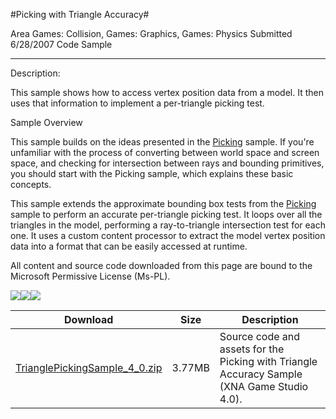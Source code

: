 #Picking with Triangle Accuracy#

Area
Games: Collision, Games: Graphics, Games: Physics
Submitted
6/28/2007
Code Sample

---

Description:

This sample shows how to access vertex position data from a model. It then uses that information to implement a per-triangle picking test.

Sample Overview

This sample builds on the ideas presented in the [Picking](https://github.com/kniEngine/XNAGameStudio/tree/master/src/Picking/) sample. If you're unfamiliar with the process of converting between world space and screen space, and checking for intersection between rays and bounding primitives, you should start with the Picking sample, which explains these basic concepts.

This sample extends the approximate bounding box tests from the [Picking](https://github.com/kniEngine/XNAGameStudio/tree/master/src/Picking/) sample to perform an accurate per-triangle picking test. It loops over all the triangles in the model, performing a ray-to-triangle intersection test for each one. It uses a custom content processor to extract the model vertex position data into a format that can be easily accessed at runtime.


All content and source code downloaded from this page are bound to the Microsoft Permissive License (Ms-PL).

![](https://github.com/kniEngine/XNAGameStudio/blob/master/Images/XNA_PickingTriangle_01_small.jpg)![](https://github.com/kniEngine/XNAGameStudio/blob/master/Images/XNA_PickingTriangle_02_small.jpg)![](https://github.com/kniEngine/XNAGameStudio/blob/master/Images/XNA_PickingTriangle_03_small.jpg)

		

Download | Size | Description
---|---|---|
[TrianglePickingSample_4_0.zip](https://github.com/kniEngine/XNAGameStudio/blob/master/Samples/TrianglePickingSample_4_0.zip?raw=true) | 3.77MB | Source code and assets for the Picking with Triangle Accuracy Sample (XNA Game Studio 4.0). 